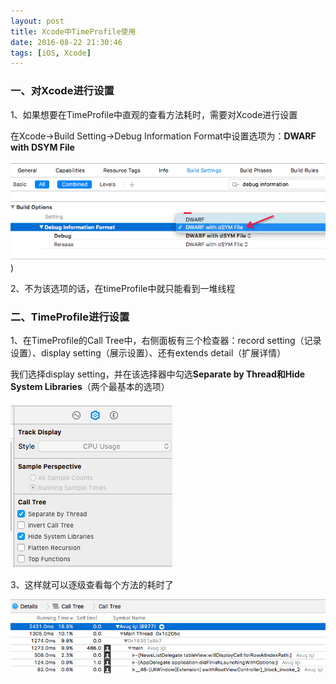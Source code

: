 ```yaml
---
layout: post
title: Xcode中TimeProfile使用
date: 2016-08-22 21:30:46
tags: [iOS, Xcode]
---
```


### 一、对Xcode进行设置

1、如果想要在TimeProfile中直观的查看方法耗时，需要对Xcode进行设置

在Xcode->Build Setting->Debug Information Format中设置选项为：**DWARF with DSYM File**

![img](/assets/images/2016/Xcode中TimeProfile使用-1.png))

2、不为该选项的话，在timeProfile中就只能看到一堆线程

### 二、TimeProfile进行设置

1、在TimeProfile的Call Tree中，右侧面板有三个检查器：record setting（记录设置）、display setting（展示设置）、还有extends detail（扩展详情）

我们选择display setting，并在该选择器中勾选**Separate by Thread和Hide System Libraries**（两个最基本的选项）

![img](/assets/images/2016/Xcode中TimeProfile使用-2.png)

3、这样就可以逐级查看每个方法的耗时了

![img](/assets/images/2016/Xcode中TimeProfile使用-3.png)